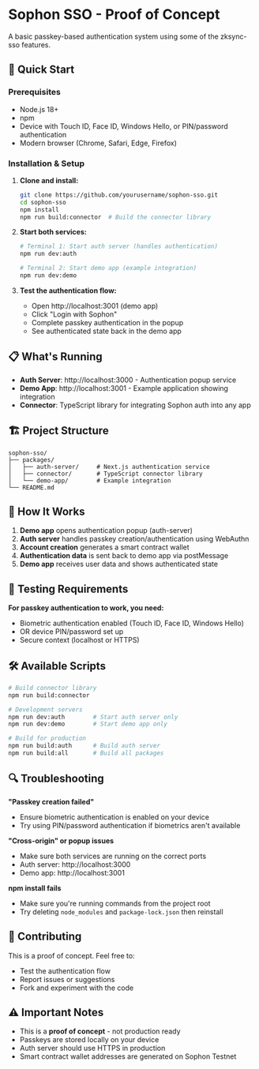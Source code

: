 # Sophon SSO - Proof of Concept

A basic passkey-based authentication system using some of the zksync-sso features.

## 🚀 Quick Start

### Prerequisites

- Node.js 18+
- npm
- Device with Touch ID, Face ID, Windows Hello, or PIN/password authentication
- Modern browser (Chrome, Safari, Edge, Firefox)

### Installation & Setup

1. **Clone and install:**

   ```bash
   git clone https://github.com/yourusername/sophon-sso.git
   cd sophon-sso
   npm install
   npm run build:connector  # Build the connector library
   ```

2. **Start both services:**

   ```bash
   # Terminal 1: Start auth server (handles authentication)
   npm run dev:auth

   # Terminal 2: Start demo app (example integration)
   npm run dev:demo
   ```

3. **Test the authentication flow:**
   - Open http://localhost:3001 (demo app)
   - Click "Login with Sophon"
   - Complete passkey authentication in the popup
   - See authenticated state back in the demo app

## 📋 What's Running

- **Auth Server**: http://localhost:3000 - Authentication popup service
- **Demo App**: http://localhost:3001 - Example application showing integration
- **Connector**: TypeScript library for integrating Sophon auth into any app

## 🏗️ Project Structure

```
sophon-sso/
├── packages/
│   ├── auth-server/     # Next.js authentication service
│   ├── connector/       # TypeScript connector library
│   └── demo-app/        # Example integration
└── README.md
```

## 🔧 How It Works

1. **Demo app** opens authentication popup (auth-server)
2. **Auth server** handles passkey creation/authentication using WebAuthn
3. **Account creation** generates a smart contract wallet
4. **Authentication data** is sent back to demo app via postMessage
5. **Demo app** receives user data and shows authenticated state

## 🧪 Testing Requirements

**For passkey authentication to work, you need:**

- Biometric authentication enabled (Touch ID, Face ID, Windows Hello)
- OR device PIN/password set up
- Secure context (localhost or HTTPS)

## 🛠️ Available Scripts

```bash
# Build connector library
npm run build:connector

# Development servers
npm run dev:auth        # Start auth server only
npm run dev:demo        # Start demo app only

# Build for production
npm run build:auth      # Build auth server
npm run build:all       # Build all packages
```

## 🔍 Troubleshooting

**"Passkey creation failed"**

- Ensure biometric authentication is enabled on your device
- Try using PIN/password authentication if biometrics aren't available

**"Cross-origin" or popup issues**

- Make sure both services are running on the correct ports
- Auth server: http://localhost:3000
- Demo app: http://localhost:3001

**npm install fails**

- Make sure you're running commands from the project root
- Try deleting `node_modules` and `package-lock.json` then reinstall

## 🤝 Contributing

This is a proof of concept. Feel free to:

- Test the authentication flow
- Report issues or suggestions
- Fork and experiment with the code

## ⚠️ Important Notes

- This is a **proof of concept** - not production ready
- Passkeys are stored locally on your device
- Auth server should use HTTPS in production
- Smart contract wallet addresses are generated on Sophon Testnet
